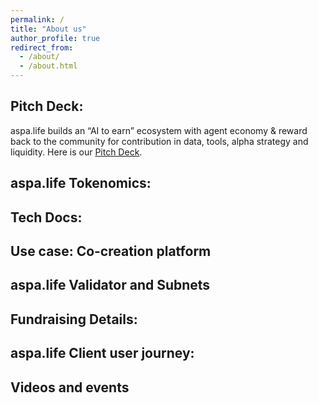 ```yaml
---
permalink: /
title: "About us"
author_profile: true
redirect_from: 
  - /about/
  - /about.html
---                                                                                    
```

## Pitch Deck:
aspa.life builds an “AI to earn” ecosystem with agent economy & reward back to the community for contribution in data, tools, alpha strategy and liquidity. Here is our [Pitch Deck](https://docsend.com/view/vq4ymdpy8ctpnr5i).

## aspa.life Tokenomics:

## Tech Docs:

## Use case: Co-creation platform

## aspa.life Validator and Subnets

## Fundraising Details:

## aspa.life Client user journey:

## Videos and events
